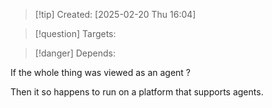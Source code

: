 
>[!tip] Created: [2025-02-20 Thu 16:04]

>[!question] Targets: 

>[!danger] Depends: 

If the whole thing was viewed as an agent ?

Then it so happens to run on a platform that supports agents.